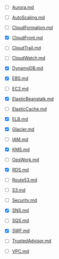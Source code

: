 - [ ] [Aurora.md](./aws-study/Aurora.md)

- [ ] [AutoScaling.md](./aws-study/AutoScaling.md)

- [ ] [CloudFormation.md](./aws-study/CloudFormation.md)

- [X] [CloudFront.md](./aws-study/CloudFront.md)

- [ ] [CloudTrail.md](./aws-study/CloudTrail.md)

- [ ] [CloudWatch.md](./aws-study/CloudWatch.md)

- [X] [DynamoDB.md](./aws-study/DynamoDB.md)

- [X] [EBS.md](./aws-study/EBS.md)

- [ ] [EC2.md](./aws-study/EC2.md)

- [X] [ElasticBeanstalk.md](./aws-study/ElasticBeanstalk.md)

- [ ] [ElasticCache.md](./aws-study/ElasticCache.md)

- [X] [ELB.md](./aws-study/ELB.md)

- [X] [Glacier.md](./aws-study/Glacier.md)

- [ ] [IAM.md](./aws-study/IAM.md)

- [X] [KMS.md](./aws-study/KMS.md)

- [ ] [OpsWork.md](./aws-study/OpsWork.md)

- [X] [RDS.md](./aws-study/RDS.md)

- [ ] [Route53.md](./aws-study/Route53.md)

- [ ] [S3.md](./aws-study/S3.md)

- [ ] [Security.md](./aws-study/Security.md)

- [X] [SNS.md](./aws-study/SNS.md)

- [ ] [SQS.md](./aws-study/SQS.md)

- [X] [SWF.md](./aws-study/SWF.md)

- [ ] [TrustedAdvisor.md](./aws-study/TrustedAdvisor.md)

- [ ] [VPC.md](./aws-study/VPC.md)
